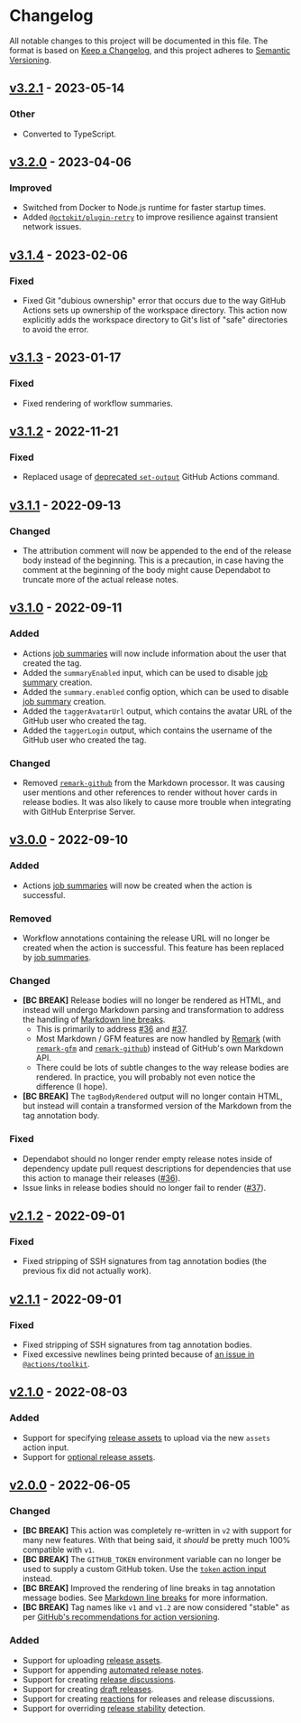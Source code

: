 # Changelog

All notable changes to this project will be documented in this file. The format
is based on [Keep a Changelog], and this project adheres to [Semantic
Versioning].

[keep a changelog]: https://keepachangelog.com/
[semantic versioning]: https://semver.org/

## [v3.2.1] - 2023-05-14

[v3.2.1]: https://github.com/eloquent/github-release-action/releases/v3.2.1

### Other

- Converted to TypeScript.

## [v3.2.0] - 2023-04-06

[v3.2.0]: https://github.com/eloquent/github-release-action/releases/v3.2.0

### Improved

- Switched from Docker to Node.js runtime for faster startup times.
- Added [`@octokit/plugin-retry`] to improve resilience against transient
  network issues.

[`@octokit/plugin-retry`]: https://github.com/octokit/plugin-retry.js

## [v3.1.4] - 2023-02-06

[v3.1.4]: https://github.com/eloquent/github-release-action/releases/v3.1.4

### Fixed

- Fixed Git "dubious ownership" error that occurs due to the way GitHub Actions
  sets up ownership of the workspace directory. This action now explicitly adds
  the workspace directory to Git's list of "safe" directories to avoid the
  error.

## [v3.1.3] - 2023-01-17

[v3.1.3]: https://github.com/eloquent/github-release-action/releases/v3.1.3

### Fixed

- Fixed rendering of workflow summaries.

## [v3.1.2] - 2022-11-21

[v3.1.2]: https://github.com/eloquent/github-release-action/releases/v3.1.2

### Fixed

- Replaced usage of [deprecated `set-output`] GitHub Actions command.

[deprecated `set-output`]: https://github.blog/changelog/2022-10-11-github-actions-deprecating-save-state-and-set-output-commands/

## [v3.1.1] - 2022-09-13

[v3.1.1]: https://github.com/eloquent/github-release-action/releases/v3.1.1

### Changed

- The attribution comment will now be appended to the end of the release body
  instead of the beginning. This is a precaution, in case having the comment at
  the beginning of the body might cause Dependabot to truncate more of the
  actual release notes.

## [v3.1.0] - 2022-09-11

[v3.1.0]: https://github.com/eloquent/github-release-action/releases/v3.1.0

### Added

- Actions [job summaries][v3.1-job-summaries] will now include information about
  the user that created the tag.
- Added the `summaryEnabled` input, which can be used to disable
  [job summary][v3.1-job-summaries] creation.
- Added the `summary.enabled` config option, which can be used to disable
  [job summary][v3.1-job-summaries] creation.
- Added the `taggerAvatarUrl` output, which contains the avatar URL of the
  GitHub user who created the tag.
- Added the `taggerLogin` output, which contains the username of the GitHub user
  who created the tag.

[v3.1-job-summaries]: https://github.com/eloquent/github-release-action/tree/v3.1.0#job-summaries

### Changed

- Removed [`remark-github`] from the Markdown processor. It was causing user
  mentions and other references to render without hover cards in release bodies.
  It was also likely to cause more trouble when integrating with GitHub
  Enterprise Server.

[`remark-github`]: https://github.com/remarkjs/remark-github

## [v3.0.0] - 2022-09-10

[v3.0.0]: https://github.com/eloquent/github-release-action/releases/v3.0.0

### Added

- Actions [job summaries][v3.0-job-summaries] will now be created when the
  action is successful.

[v3.0-job-summaries]: https://github.com/eloquent/github-release-action/tree/v3.0.0#job-summaries

### Removed

- Workflow annotations containing the release URL will no longer be created when
  the action is successful. This feature has been replaced by
  [job summaries][v3.0-job-summaries].

[v3.0-job-summaries]: https://github.com/eloquent/github-release-action/tree/v3.0.0#job-summaries

### Changed

- **[BC BREAK]** Release bodies will no longer be rendered as HTML, and instead
  will undergo Markdown parsing and transformation to address the handling of
  [Markdown line breaks][v3.0-markdown-line-breaks].
  - This is primarily to address [#36] and [#37].
  - Most Markdown / GFM features are now handled by [Remark] (with
    [`remark-gfm`] and [`remark-github`]) instead of GitHub's own Markdown API.
  - There could be lots of subtle changes to the way release bodies are
    rendered. In practice, you will probably not even notice the difference (I
    hope).
- **[BC BREAK]** The `tagBodyRendered` output will no longer contain HTML, but
  instead will contain a transformed version of the Markdown from the tag
  annotation body.

[`remark-gfm`]: https://github.com/remarkjs/remark-gfm
[`remark-github`]: https://github.com/remarkjs/remark-github
[remark]: https://remark.js.org/
[v3.0-markdown-line-breaks]: https://github.com/eloquent/github-release-action/tree/v3.0.0#markdown-line-breaks

### Fixed

- Dependabot should no longer render empty release notes inside of dependency
  update pull request descriptions for dependencies that use this action to
  manage their releases ([#36]).
- Issue links in release bodies should no longer fail to render ([#37]).

[#36]: https://github.com/eloquent/github-release-action/issues/36
[#37]: https://github.com/eloquent/github-release-action/issues/37

## [v2.1.2] - 2022-09-01

[v2.1.2]: https://github.com/eloquent/github-release-action/releases/v2.1.2

### Fixed

- Fixed stripping of SSH signatures from tag annotation bodies (the previous fix
  did not actually work).

## [v2.1.1] - 2022-09-01

[v2.1.1]: https://github.com/eloquent/github-release-action/releases/v2.1.1

### Fixed

- Fixed stripping of SSH signatures from tag annotation bodies.
- Fixed excessive newlines being printed because of
  [an issue in `@actions/toolkit`].

[an issue in `@actions/toolkit`]: https://github.com/actions/toolkit/issues/777

## [v2.1.0] - 2022-08-03

[v2.1.0]: https://github.com/eloquent/github-release-action/releases/v2.1.0

### Added

- Support for specifying [release assets][v2.1-release-assets] to upload via
  the new `assets` action input.
- Support for [optional release assets][v2.1-optional-release-assets].

[v2.1-release-assets]: https://github.com/eloquent/github-release-action/tree/v2.1.0#release-assets
[v2.1-optional-release-assets]: https://github.com/eloquent/github-release-action/tree/v2.1.0#optional-release-assets

## [v2.0.0] - 2022-06-05

[v2.0.0]: https://github.com/eloquent/github-release-action/releases/v2.0.0

### Changed

- **[BC BREAK]** This action was completely re-written in `v2` with support for
  many new features. With that being said, it _should_ be pretty much 100%
  compatible with `v1`.
- **[BC BREAK]** The `GITHUB_TOKEN` environment variable can no longer be used
  to supply a custom GitHub token. Use the
  [`token` action input][v2.0-token-action-input] instead.
- **[BC BREAK]** Improved the rendering of line breaks in tag annotation message
  bodies. See [Markdown line breaks][v2.0-markdown-line-breaks] for more
  information.
- **[BC BREAK]** Tag names like `v1` and `v1.2` are now considered "stable" as
  per [GitHub's recommendations for action versioning].

[v2.0-token-action-input]: https://github.com/eloquent/github-release-action/tree/v2.0.0#action-inputs
[v2.0-markdown-line-breaks]: https://github.com/eloquent/github-release-action/tree/v2.0.0#markdown-line-breaks
[github's recommendations for action versioning]: https://github.com/actions/toolkit/blob/%40actions/core%401.1.0/docs/action-versioning.md#recommendations

### Added

- Support for uploading [release assets][v2.0-release-assets].
- Support for appending [automated release notes][v2.0-automated-release-notes].
- Support for creating [release discussions][v2.0-release-discussions].
- Support for creating [draft releases][v2.0-draft-releases].
- Support for creating [reactions][v2.0-reactions] for releases and release
  discussions.
- Support for overriding [release stability][v2.0-release-stability] detection.

[v2.0-release-assets]: https://github.com/eloquent/github-release-action/tree/v2.0.0#release-assets
[v2.0-automated-release-notes]: https://github.com/eloquent/github-release-action/tree/v2.0.0#automated-release-notes
[v2.0-release-discussions]: https://github.com/eloquent/github-release-action/tree/v2.0.0#release-discussions
[v2.0-draft-releases]: https://github.com/eloquent/github-release-action/tree/v2.0.0#draft-releases
[v2.0-reactions]: https://github.com/eloquent/github-release-action/tree/v2.0.0#reactions
[v2.0-release-stability]: https://github.com/eloquent/github-release-action/tree/v2.0.0#release-stability

